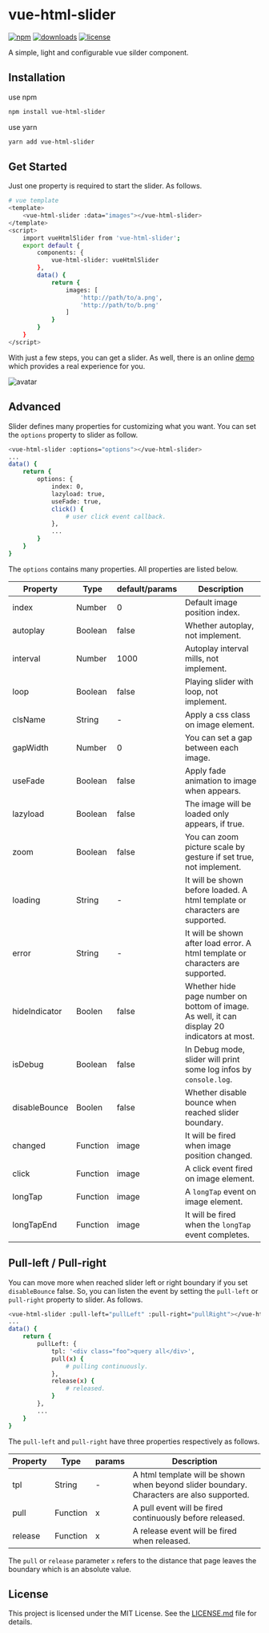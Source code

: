 # vue-html-slider

[![npm][npm]][npm-url] 
[![downloads][downloads]][downloads-url]
[![license][license]][license-url]

A simple, light and configurable vue silder component.

[npm]: https://img.shields.io/npm/v/vue-html-slider.svg
[npm-url]: https://www.npmjs.com/package/vue-html-slider
[downloads]: https://img.shields.io/npm/dm/vue-html-slider.svg
[downloads-url]: https://npmcharts.com/compare/vue-html-slider?minimal=true
[license]: https://img.shields.io/npm/l/vue-html-slider.svg
[license-url]:https://github.com/git-onepixel/vue-html-slider/blob/master/LICENSE

## Installation
use npm
``` bash
npm install vue-html-slider
```
use yarn
``` bash
yarn add vue-html-slider
```

## Get Started
Just one property is required to start the slider. As follows.
``` bash
# vue template
<template> 
    <vue-html-slider :data="images"></vue-html-slider>
</template>
<script>
    import vueHtmlSlider from 'vue-html-slider';
    export default {
        components: {
            vue-html-slider: vueHtmlSlider
        },
        data() {
            return {
                images: [
                    'http://path/to/a.png',
                    'http://path/to/b.png'
                ]
            }
        }
    }
</script>
```
With just a few steps, you can get a slider. As well, there is an online [demo](https://www.duqianduan.com/slider/index.html) which provides a real experience for you. 

![avatar](https://static.duqianduan.com/slider/qrcode.png)
 
## Advanced
Slider defines many properties for customizing what you want. You can set the `options` property to slider as follow.

``` bash
<vue-html-slider :options="options"></vue-html-slider>
...
data() {
    return {
        options: {
            index: 0,
            lazyload: true,
            useFade: true,
            click() {
                # user click event callback.
            },
            ...
        }
    }
}
```

The `options` contains many properties. All properties are listed below.

| Property | Type | default/params | Description | 
| ------ | ------ | ------ | ------ | 
| index | Number | 0 |  Default image position index. |
| autoplay | Boolean | false | Whether autoplay, not implement. |
| interval | Number | 1000 |  Autoplay interval mills, not implement. |
| loop | Boolean | false | Playing slider with loop, not implement. |
| clsName | String | - | Apply a css class on image element. | 
| gapWidth | Number | 0 | You can set a gap between each image.|
| useFade | Boolean | false | Apply fade animation to image when appears. |
| lazyload | Boolean | false | The image will be loaded only appears, if true. |
| zoom | Boolean | false | You can zoom picture scale by gesture if set true, not implement.|
| loading | String | - | It will be shown before loaded. A html template or characters are supported.| 
| error | String | - | It will be shown after load error. A html template or characters are supported.|   
| hideIndicator | Boolen | false | Whether hide page number on bottom of image. As well, it can display 20 indicators at most.| 
| isDebug | Boolean | false | In Debug mode, slider will print some log infos by `console.log`. |
| disableBounce | Boolen | false | Whether disable bounce when reached slider boundary. |
| changed | Function | image |  It will be fired when image position changed. |
| click | Function | image | A click event fired on image element. |
| longTap | Function | image |  A `longTap` event on image element. |
| longTapEnd | Function | image | It will be fired when the `longTap` event completes. |

## Pull-left / Pull-right
You can move more when reached slider left or right boundary if you set `disableBounce` false. So, you can listen the event by setting the `pull-left` or `pull-right` property to slider. As follows.

``` bash
<vue-html-slider :pull-left="pullLeft" :pull-right="pullRight"></vue-html-slider>
...
data() {
    return {
        pullLeft: {
            tpl: '<div class="foo">query all</div>',
            pull(x) {
                # pulling continuously.
            },
            release(x) {
                # released.
            }
        },
        ...
    }
}
```
The `pull-left` and `pull-right` have three properties respectively as follows.

| Property | Type | params | Description | 
| ------ | ------ | ------ | ------ | 
| tpl | String | - |  A html template will be shown when beyond slider boundary. Characters are also supported. |
| pull | Function | x | A pull event will be fired continuously before released. |
| release | Function | x | A release event will be fired when released. |

The `pull` or `release` parameter `x` refers to the distance that page leaves the boundary which is an absolute value.

## License
This project is licensed under the MIT License.
See the [LICENSE.md](https://github.com/git-onepixel/vue-html-slider/blob/master/LICENSE) file for details.